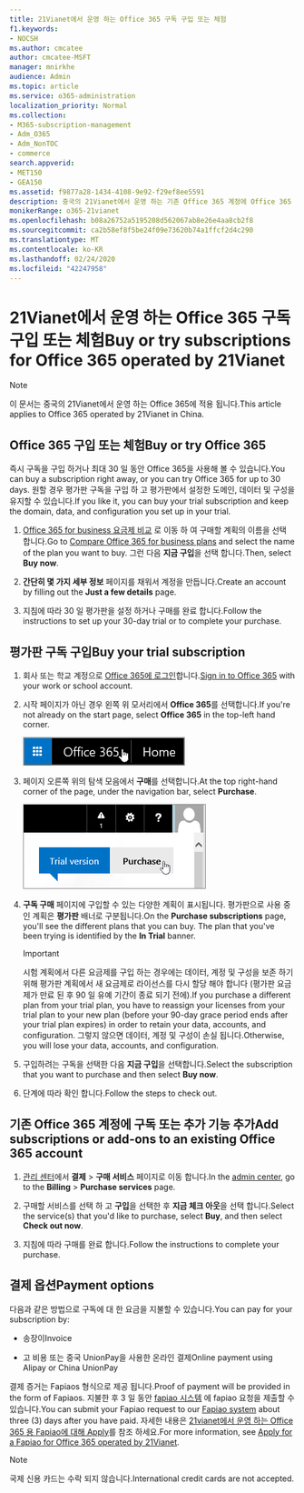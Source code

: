 ```yaml
---
title: 21Vianet에서 운영 하는 Office 365 구독 구입 또는 체험
f1.keywords:
- NOCSH
ms.author: cmcatee
author: cmcatee-MSFT
manager: mnirkhe
audience: Admin
ms.topic: article
ms.service: o365-administration
localization_priority: Normal
ms.collection:
- M365-subscription-management
- Adm_O365
- Adm_NonTOC
- commerce
search.appverid:
- MET150
- GEA150
ms.assetid: f9877a28-1434-4108-9e92-f29ef8ee5591
description: 중국의 21Vianet에서 운영 하는 기존 Office 365 계정에 Office 365 구독을 구입 하거나 바로 구매 하거나 구독을 추가 하거나 추가 기능을 가져오는 방법을 알아봅니다.
monikerRange: o365-21vianet
ms.openlocfilehash: b08a26752a5195208d562067ab8e26e4aa8cb2f8
ms.sourcegitcommit: ca2b58ef8f5be24f09e73620b74a1ffcf2d4c290
ms.translationtype: MT
ms.contentlocale: ko-KR
ms.lasthandoff: 02/24/2020
ms.locfileid: "42247958"
---
```

# <a name="buy-or-try-subscriptions-for-office-365-operated-by-21vianet"></a><span data-ttu-id="6035e-103">21Vianet에서 운영 하는 Office 365 구독 구입 또는 체험</span><span class="sxs-lookup"><span data-stu-id="6035e-103">Buy or try subscriptions for Office 365 operated by 21Vianet</span></span>

> [!NOTE]
>  <span data-ttu-id="6035e-104">이 문서는 중국의 21Vianet에서 운영 하는 Office 365에 적용 됩니다.</span><span class="sxs-lookup"><span data-stu-id="6035e-104">This article applies to Office 365 operated by 21Vianet in China.</span></span>

## <a name="buy-or-try-office-365"></a><span data-ttu-id="6035e-105">Office 365 구입 또는 체험</span><span class="sxs-lookup"><span data-stu-id="6035e-105">Buy or try Office 365</span></span>

<span data-ttu-id="6035e-106">즉시 구독을 구입 하거나 최대 30 일 동안 Office 365을 사용해 볼 수 있습니다.</span><span class="sxs-lookup"><span data-stu-id="6035e-106">You can buy a subscription right away, or you can try Office 365 for up to 30 days.</span></span> <span data-ttu-id="6035e-107">원할 경우 평가판 구독을 구입 하 고 평가판에서 설정한 도메인, 데이터 및 구성을 유지할 수 있습니다.</span><span class="sxs-lookup"><span data-stu-id="6035e-107">If you like it, you can buy your trial subscription and keep the domain, data, and configuration you set up in your trial.</span></span>

1. <span data-ttu-id="6035e-108">[Office 365 for business 요금제 비교](https://go.microsoft.com/fwlink/p/?linkid=393691&amp;clcid=0x409) 로 이동 하 여 구매할 계획의 이름을 선택 합니다.</span><span class="sxs-lookup"><span data-stu-id="6035e-108">Go to [Compare Office 365 for business plans](https://go.microsoft.com/fwlink/p/?linkid=393691&amp;clcid=0x409) and select the name of the plan you want to buy.</span></span> <span data-ttu-id="6035e-109">그런 다음 **지금 구입**을 선택 합니다.</span><span class="sxs-lookup"><span data-stu-id="6035e-109">Then, select **Buy now**.</span></span>

2. <span data-ttu-id="6035e-110">**간단히 몇 가지 세부 정보** 페이지를 채워서 계정을 만듭니다.</span><span class="sxs-lookup"><span data-stu-id="6035e-110">Create an account by filling out the **Just a few details** page.</span></span>

3. <span data-ttu-id="6035e-111">지침에 따라 30 일 평가판을 설정 하거나 구매를 완료 합니다.</span><span class="sxs-lookup"><span data-stu-id="6035e-111">Follow the instructions to set up your 30-day trial or to complete your purchase.</span></span>

## <a name="buy-your-trial-subscription"></a><span data-ttu-id="6035e-112">평가판 구독 구입</span><span class="sxs-lookup"><span data-stu-id="6035e-112">Buy your trial subscription</span></span>

1. <span data-ttu-id="6035e-113">회사 또는 학교 계정으로 [Office 365에 로그인](https://go.microsoft.com/fwlink/p/?linkid=513813)합니다.</span><span class="sxs-lookup"><span data-stu-id="6035e-113">[Sign in to Office 365](https://go.microsoft.com/fwlink/p/?linkid=513813) with your work or school account.</span></span>

2. <span data-ttu-id="6035e-114">시작 페이지가 아닌 경우 왼쪽 위 모서리에서 **Office 365**를 선택합니다.</span><span class="sxs-lookup"><span data-stu-id="6035e-114">If you're not already on the start page, select **Office 365** in the top-left hand corner.</span></span>

    ![Office 365 시작 페이지로 이동하는 단추](../media/2fc597ab-ae33-4e5a-aec1-e60e48beac62.png)

3. <span data-ttu-id="6035e-116">페이지 오른쪽 위의 탐색 모음에서 **구매**를 선택합니다.</span><span class="sxs-lookup"><span data-stu-id="6035e-116">At the top right-hand corner of the page, under the navigation bar, select **Purchase**.</span></span>

    ![Office 365 평가판 구입 단추](../media/73fba4ad-6879-460b-8ef1-f2efb2ee4104.png)

4. <span data-ttu-id="6035e-p103">**구독 구매** 페이지에 구입할 수 있는 다양한 계획이 표시됩니다. 평가판으로 사용 중인 계획은 **평가판** 배너로 구분됩니다.</span><span class="sxs-lookup"><span data-stu-id="6035e-p103">On the **Purchase subscriptions** page, you'll see the different plans that you can buy. The plan that you've been trying is identified by the **In Trial** banner.</span></span>

    > [!IMPORTANT]
    > <span data-ttu-id="6035e-120">시험 계획에서 다른 요금제를 구입 하는 경우에는 데이터, 계정 및 구성을 보존 하기 위해 평가판 계획에서 새 요금제로 라이선스를 다시 할당 해야 합니다 (평가판 요금제가 만료 된 후 90 일 유예 기간이 종료 되기 전에).</span><span class="sxs-lookup"><span data-stu-id="6035e-120">If you purchase a different plan from your trial plan, you have to reassign your licenses from your trial plan to your new plan (before your 90-day grace period ends after your trial plan expires) in order to retain your data, accounts, and configuration.</span></span> <span data-ttu-id="6035e-121">그렇지 않으면 데이터, 계정 및 구성이 손실 됩니다.</span><span class="sxs-lookup"><span data-stu-id="6035e-121">Otherwise, you will lose your data, accounts, and configuration.</span></span>

5. <span data-ttu-id="6035e-122">구입하려는 구독을 선택한 다음 **지금 구입**을 선택합니다.</span><span class="sxs-lookup"><span data-stu-id="6035e-122">Select the subscription that you want to purchase and then select **Buy now**.</span></span>

6. <span data-ttu-id="6035e-123">단계에 따라 확인 합니다.</span><span class="sxs-lookup"><span data-stu-id="6035e-123">Follow the steps to check out.</span></span>

## <a name="add-subscriptions-or-add-ons-to-an-existing-office-365-account"></a><span data-ttu-id="6035e-124">기존 Office 365 계정에 구독 또는 추가 기능 추가</span><span class="sxs-lookup"><span data-stu-id="6035e-124">Add subscriptions or add-ons to an existing Office 365 account</span></span>

1. <span data-ttu-id="6035e-125">[관리 센터](https://go.microsoft.com/fwlink/p/?linkid=850627)에서 **결제** \> **구매 서비스** 페이지로 이동 합니다.</span><span class="sxs-lookup"><span data-stu-id="6035e-125">In the [admin center](https://go.microsoft.com/fwlink/p/?linkid=850627), go to the **Billing** \> **Purchase services** page.</span></span>

2. <span data-ttu-id="6035e-126">구매할 서비스를 선택 하 고 **구입**을 선택한 후 **지금 체크 아웃**을 선택 합니다.</span><span class="sxs-lookup"><span data-stu-id="6035e-126">Select the service(s) that you'd like to purchase, select **Buy**, and then select **Check out now**.</span></span>

3. <span data-ttu-id="6035e-127">지침에 따라 구매를 완료 합니다.</span><span class="sxs-lookup"><span data-stu-id="6035e-127">Follow the instructions to complete your purchase.</span></span>

## <a name="payment-options"></a><span data-ttu-id="6035e-128">결제 옵션</span><span class="sxs-lookup"><span data-stu-id="6035e-128">Payment options</span></span>

<span data-ttu-id="6035e-129">다음과 같은 방법으로 구독에 대 한 요금을 지불할 수 있습니다.</span><span class="sxs-lookup"><span data-stu-id="6035e-129">You can pay for your subscription by:</span></span>

- <span data-ttu-id="6035e-130">송장이</span><span class="sxs-lookup"><span data-stu-id="6035e-130">Invoice</span></span>

- <span data-ttu-id="6035e-131">고 비용 또는 중국 UnionPay을 사용한 온라인 결제</span><span class="sxs-lookup"><span data-stu-id="6035e-131">Online payment using Alipay or China UnionPay</span></span>

<span data-ttu-id="6035e-132">결제 증거는 Fapiaos 형식으로 제공 됩니다.</span><span class="sxs-lookup"><span data-stu-id="6035e-132">Proof of payment will be provided in the form of Fapiaos.</span></span> <span data-ttu-id="6035e-133">지불한 후 3 일 동안 [fapiao 시스템](https://go.microsoft.com/fwlink/p/?LinkId=395314) 에 fapiao 요청을 제출할 수 있습니다.</span><span class="sxs-lookup"><span data-stu-id="6035e-133">You can submit your Fapiao request to our [Fapiao system](https://go.microsoft.com/fwlink/p/?LinkId=395314) about three (3) days after you have paid.</span></span> <span data-ttu-id="6035e-134">자세한 내용은 [21vianet에서 운영 하는 Office 365 용 Fapiao에 대해 Apply](apply-for-a-fapiao.md)를 참조 하세요.</span><span class="sxs-lookup"><span data-stu-id="6035e-134">For more information, see [Apply for a Fapiao for Office 365 operated by 21Vianet](apply-for-a-fapiao.md).</span></span>

> [!NOTE]
>  <span data-ttu-id="6035e-135">국제 신용 카드는 수락 되지 않습니다.</span><span class="sxs-lookup"><span data-stu-id="6035e-135">International credit cards are not accepted.</span></span>